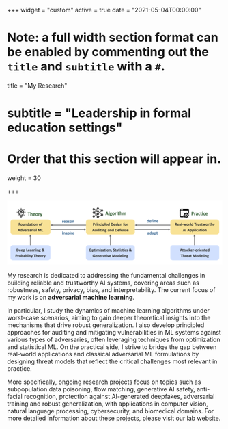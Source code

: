 +++
widget = "custom"
active = true
date = "2021-05-04T00:00:00"

# Note: a full width section format can be enabled by commenting out the `title` and `subtitle` with a `#`.
title = "My Research"
# subtitle = "Leadership in formal education settings"


# Order that this section will appear in.
weight = 30

+++


<img src="research.png" alt="Overview of my research">

<br/>

My research is dedicated to addressing the fundamental challenges in building reliable and trustworthy AI systems, covering areas such as robustness, safety, privacy, bias, and interpretability. The current focus of my work is on <span class="blue-highlight">**adversarial machine learning**</span>. 

In particular, I study the dynamics of machine learning algorithms under worst-case scenarios, aiming to gain deeper <span class="blue-highlight">theoretical insights</span> into the mechanisms that drive robust generalization. I also develop <span class="blue-highlight">principled approaches</span> for auditing and mitigating vulnerabilities in ML systems against various types of adversaries, often leveraging techniques from optimization and statistical ML. On the practical side, I strive to bridge the gap between real-world applications and classical adversarial ML formulations by designing threat models that reflect the <span class="blue-highlight">critical challenges most relevant in practice</span>.

More specifically, ongoing research projects focus on topics such as <span class="blue-highlight">subpopulation data poisoning</span>, <span class="blue-highlight">flow matching</span>, <span class="blue-highlight">generative AI safety</span>, <span class="blue-highlight">anti-facial recognition</span>, <span class="blue-highlight">protection against AI-generated deepfakes</span>, <span class="blue-highlight">adversarial training</span> and <span class="blue-highlight">robust generalization</span>, with applications in computer vision, natural language processing, cybersecurity, and biomedical domains. For more detailed information about these projects, please visit our lab website.


<!-- <h2>Theoretical Foundations of Adversarial ML</h2>

+ [Understanding intrinsic robustness via measuring concentration](https://arxiv.org/pdf/1905.12202)
+ [Understanding adversarially robust generalization](https://openreview.net/pdf?id=465Gv50E2N)
+ [Characterizing the optimality of data poisoning attack](https://openreview.net/pdf?id=yyLFUPNEiT)
+ [Membership inference & privacy auditing](https://arxiv.org/pdf/2406.11544)


<h2> General Aspects of Adversarial ML  </h2>

+ [Efficiency of adversarial ML algorithms](https://openreview.net/pdf?id=FjZsM7D9AT)
+ [Robustness certification](https://arxiv.org/pdf/2310.08732)
+ Adversarial patch attack
+ Subpopuation data poisoning attack
+ [Cost-sensitive robustness](https://openreview.net/pdf?id=BygANhA9tQ)


<h2>Adversarial ML Applications</h2>

+ Facial recognition
+ [Image captioning](https://arxiv.org/pdf/2406.05874)
+ Human pose estimation
+ Interpretable models


<h2> Generative AI Safety </h2>

+ [Jailbreak attacks & defenses on LLMs](https://arxiv.org/pdf/2403.04783)
+ Prompt injection attacks on LLMs
+ Diffusion models -->
 